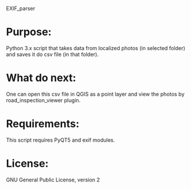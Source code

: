 EXIF_parser

# Purpose:
Python 3.x script that takes data from localized photos (in selected folder) and saves it do csv file (in that folder).

# What do next:
One can open this csv file in QGIS as a point layer and view the photos by road_inspection_viewer plugin.

# Requirements:
This script requires PyQT5 and exif modules.
 
# License:
GNU General Public License, version 2


